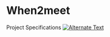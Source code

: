 # When2meet
Project Specifications
[![Alternate Text]({image-url})]({screen-recorder-fri-may-14-2021-17-33-30.webm} "Link Title")
